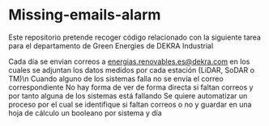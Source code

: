 # Missing-emails-alarm

Este repositorio pretende recoger código relacionado con la siguiente tarea para el departamento de Green Energies de DEKRA Industrial

Cada día se envian correos a energias.renovables.es@dekra.com en los cuales se adjuntan los datos medidos por cada estación (LiDAR, SoDAR o TM)\n
Cuando alguno de los sistemas falla no se envía el correo correspondiente
No hay forma de ver de forma directa si faltan correos y por tanto alguna de los sistemas está fallando
Se quiere automatizar un proceso por el cual se identifique si faltan correos o no y guardar en una hoja de cálculo un booleano por sistema y día
